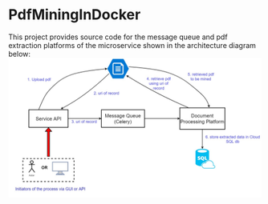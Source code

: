 # PdfMiningInDocker
This project provides source code for the message queue and pdf extraction platforms of the microservice shown in the architecture diagram below: 
![alt text](https://github.com/TaSeeMba/PdfMiningInDocker/blob/master/architecture.jpg "")

